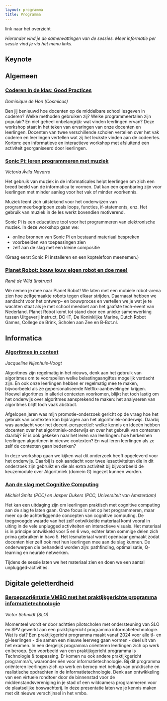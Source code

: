 ```yaml
---
layout: programma
title: Programma
---
```


link naar het overzicht

*Hieronder vind je de samenvattingen van de sessies.
Meer informatie per sessie vind je via het menu links.*

## Keynote

## Algemeen

### [Coderen in de klas: Good Practices](algemeen/coderen-dominique)

*Dominique de Hon (Cosmicus)*

Ben jij benieuwd hoe docenten op de middelbare school lesgeven in coderen? 
Welke methoden gebruiken zij? Welke programmeertalen zijn populair? 
En niet geheel onbelangrijk: wat vinden leerlingen ervan? 
Deze workshop staat in het teken van ervaringen van onze docenten en leerlingen. 
Docenten van twee verschillende scholen vertellen over het vak coderen en leerlingen vertellen wat zij het leukste vinden aan de codeerles. 
Kortom: een informatieve en interactieve workshop met afsluitend een activiteit georganiseerd door leerlingen.


### [Sonic Pi: leren programmeren met muziek](algemeen/sonic-pi-victoria)

*Victoria Ávila Navarro*

Het gebruik van muziek in de informaticales helpt leerlingen om zich een breed beeld van de informatica te vormen. 
Dat kan een openbaring zijn voor leerlingen met minder aanleg voor het vak of minder voorkennis. 

Muziek leent zich uitstekend voor het onderwijzen van programmeerbegrippen zoals loops, functies, if-statements, enz. 
Het gebruik van muziek in de les werkt bovendien motiverend. 

Sonic Pi is een educatieve tool voor het programmeren van elektronische muziek. 
In deze workshop gaan we:

* online bronnen van Sonic Pi en bestaand materiaal bespreken
* voorbeelden van toepassingen zien
* zelf aan de slag met een kleine compositie

(Graag eerst Sonic Pi installeren en een koptelefoon meenemen.)

### [Planet Robot: bouw jouw eigen robot en doe mee!](algemeen/planet-robot-rene)

*René de Wild (Instruct)*

We nemen je mee naar Planet Robot! 
We laten met een mobiele robot-arena zien hoe zelfgemaakte robots tegen elkaar strijden. 
Daarnaast hebben we aandacht voor het ontwerp- en bouwproces en vertellen we je wat je te wachten staat als je met school meedoet aan het gaafste tech-event van Nederland. 
Planet Robot komt tot stand door een unieke samenwerking tussen Uitgeverij Instruct, 
DO-IT, De Koninklijke Marine, Dutch Robot Games, College de Brink, Scholen aan Zee en B-Bot.nl.

## Informatica

### [Algoritmes in context](informatica/algoritmes-jacqueline)

*Jacqueline Nijenhuis-Voogt*
 
Algoritmes zijn regelmatig in het nieuws, 
denk aan het gebruik van algoritmes om te voorspellen welke belastingaangiftes mogelijk verdacht zijn. 
En ook onze leerlingen hebben er regelmatig mee te maken, 
bijvoorbeeld als ze gepersonaliseerde Netflix-aanbevelingen krijgen.
Hoewel algoritmes in allerlei contexten voorkomen, 
blijkt het toch lastig om het onderwijs over algoritmes aansprekend te maken: 
het analyseren van algoritmes blijft toch vaak abstract.
 
Afgelopen jaren was mijn promotie-onderzoek gericht op de vraag 
hoe het gebruik van contexten kan bijdragen aan het algoritmiek-onderwijs. 
Daarbij was aandacht voor het docent-perspectief: 
welke kennis en ideeën hebben docenten over het algoritmiek-onderwijs en over het gebruik van contexten daarbij? 
Er is ook gekeken naar het leren van leerlingen: 
hoe herkennen leerlingen algoritmen in nieuwe contexten? 
En wat leren leerlingen als ze zelf de contexten gaan bedenken?
 
In deze workshop gaan we kijken wat dit onderzoek heeft opgeleverd voor het onderwijs. 
Daarbij is ook aandacht voor twee lesactiviteiten die in dit onderzoek zijn gebruikt 
en die als extra activiteit bij bijvoorbeeld de keuzemodule over Algoritmiek (domein G) ingezet kunnen worden.

### [Aan de slag met Cognitive Computing](informatica/cognitive-computing-jasper)

*Michiel Smits (PCC) en Jasper Dukers (PCC, Universiteit van Amsterdam)*
 
Het kan een uitdaging zijn om leerlingen praktisch met cognitive computing aan de slag te laten gaan. 
Onze focus is niet op het programmeren, maar meer op de achterliggende concepten van cognitive computing. 
De toegevoegde waarde van het zelf ontwikkelde materiaal komt vooral in uiting in de vele unplugged activiteiten en interactieve visuals. 
Het materiaal is in principe ontwikkeld voor 5 en 6 vwo, 
echter laten sommige delen zich prima gebruiken in havo 5. 
Het lesmateriaal wordt openbaar gemaakt zodat docenten hier zelf ook met hun leerlingen mee aan de slag kunnen. 
De onderwerpen die behandeld worden zijn: pathfinding, optimalisatie, Q-learning en neurale netwerken.
 
Tijdens de sessie laten we het materiaal zien en doen we een aantal unplugged-activities.

## Digitale geletterdheid

### [Beroepsoriëntatie VMBO met het praktijkgerichte programma informatietechnologie](dg/beroepsorientatie-vmbo)

*Victor Schmidt (SLO)*
 
Momenteel wordt er door achttien pilotscholen met ondersteuning van SLO en SPV gewerkt 
aan een praktijkgericht programma informatietechnologie. 
Wat is dat? 
Een praktijkgericht programma maakt vanaf 2024 voor alle tl- en gl-leerlingen - 
die samen een nieuwe leerweg gaan vormen - deel uit van het examen. 
In een dergelijk programma oriënteren leerlingen zich op werk en beroep. 
Een voorbeeld van een praktijkgericht programma is Technologie & toepassing. 
Er komen nu ook andere praktijkgericht programma’s, waaronder één voor informatietechnologie.
Bij dit programma oriënteren leerlingen zich op werk en beroep met behulp van praktische en realistische opdrachten in de informatietechnologie. 
Denk aan ontwikkeling van een virtuele rondtoer door de binnenstad voor de middenstandsvereniging in je stad of 
een wildcamera programmeren voor de plaatselijke boswachterij. 
In deze presentatie laten we je kennis maken met dit nieuwe verschijnsel in het vmbo.


